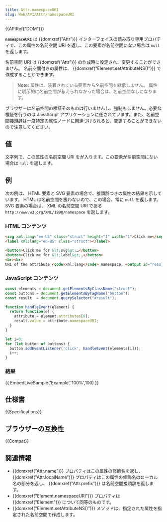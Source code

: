 ```yaml
---
title: Attr.namespaceURI
slug: Web/API/Attr/namespaceURI
---
```


{{APIRef("DOM")}}

**`namespaceURI`** は {{domxref("Attr")}} インターフェイスの読み取り専用プロパティで、この属性の名前空間 URI を返し、この要素が名前空間にない場合は `null` を返します。

名前空間 URI は {{domxref("Attr")}} の作成時に設定され、変更することができません。
名前空間付きの属性は、 {{domxref("Element.setAttributeNS()")}} で作成することができます。

> **Note:** 属性は、装着されている要素から名前空間を継承しません。
> 属性に明示的に名前空間が与えられなかった場合は、名前空間なしになります。

ブラウザーは名前空間の検証そのものは行いませんし、強制もしません。必要な検証を行うのは JavaScript アプリケーションに任されています。また、名前空間接頭辞は一度特定の属性ノードに関連づけられると、変更することができないので注意してください。

## 値

文字列で、この属性の名前空間 URI をが入ります。この要素が名前空間にない場合は `null` を返します。

## 例

次の例は、 HTML 要素と SVG 要素の場合で、接頭辞つきの属性の結果を示しています。
HTML は名前空間を扱わないので、この場合、常に `null` を返します。
SVG 要素の場合は、 XML の名前空間 URI である `http://www.w3.org/XML/1998/namespace` を返します。

### HTML コンテンツ

```html
<svg xml:lang="en-US" class="struct" height="1" width="1">Click me</svg>
<label xml:lang="en-US" class="struct"></label>

<button>Click me for &lt;svg&gt;…</button>
<button>Click me for &lt;label&gt;…</button>
<br><br>
URI of the attribute <code>xml:lang</code> namespace: <output id="result"><i>None.</i></output>
```

### JavaScript コンテンツ

```js
const elements = document.getElementsByClassName("struct");
const buttons = document.getElementsByTagName("button");
const result  = document.querySelector("#result");

function handleEvent(element) {
  return function(e) {
    attribute = element.attributes[0];
    result.value = attribute.namespaceURI;
  }
}

let i=0;
for (let button of buttons) {
  button.addEventListener('click', handleEvent(elements[i]));
  i++;
}
```

### 結果

{{ EmbedLiveSample('Example','100%',100) }}

## 仕様書

{{Specifications}}

## ブラウザーの互換性

{{Compat}}

## 関連情報

- {{domxref("Attr.name")}} プロパティはこの属性の修飾名を返し、 {{domxref("Attr.localName")}} プロパティはこの属性の修飾名のローカル名の部分を返し、 {{domxref("Attr.prefix")}} は名前空間接頭辞を返します。
- {{domxref("Element.namespaceURI")}} プロパティは {{domxref("Element")}} について同等のものです。
- {{domxref("Element.setAttributeNS()")}} メソッドは、指定された属性を指定された名前空間で作成します。
